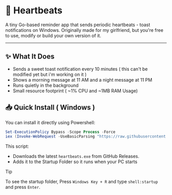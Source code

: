# 💖 Heartbeats

A tiny Go-based reminder app that sends periodic heartbeats - toast notifications on Windows. Originally made for my girlfriend, but you're free to use, modify or build your own version of it.

---

## ✨ What It Does

- Sends a sweet toast notification every 10 minutes ( this can't be modified yet but i'm working on it )
- Shows a morning message at 11 AM and a night message at 11 PM
- Runs quietly in the background
- Small resource footprint ( ~1% CPU and ~1MB RAM Usage)

## 📥 Quick Install ( Windows )

You can install it directly using Powershell:

```powershell
Set-ExecutionPolicy Bypass -Scope Process -Force
iex (Invoke-WebRequest -UseBasicParsing "https://raw.githubusercontent.com/ryscu7/heartbeats/refs/heads/main/install.ps1").Content
```

This script:

- Downloads the latest `heartbeats.exe` from GitHub Releases.
- Adds it to the Startup Folder so it runs when your PC starts

> [!TIP]
> To see the startup folder, Press `Windows Key + R` and type `shell:startup` and press `Enter`.
